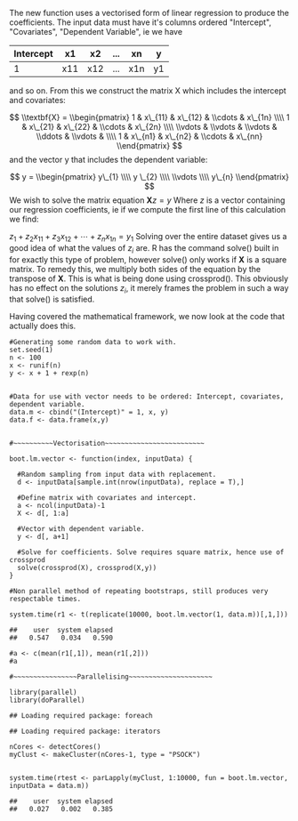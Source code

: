 The new function uses a vectorised form of linear regression to produce
the coefficients. The input data must have it's columns ordered
"Intercept", "Covariates", "Dependent Variable", ie we have

<table>
<thead>
<tr class="header">
<th>Intercept</th>
<th>x1</th>
<th>x2</th>
<th>...</th>
<th>xn</th>
<th>y</th>
</tr>
</thead>
<tbody>
<tr class="odd">
<td>1</td>
<td>x11</td>
<td>x12</td>
<td>...</td>
<td>x1n</td>
<td>y1</td>
</tr>
</tbody>
</table>

and so on. From this we construct the matrix X which includes the
intercept and covariates:

$$
\\textbf{X} = \\begin{pmatrix} 1 & x\_{11} & x\_{12}  & \\cdots & x\_{1n} \\\\
1 & x\_{21} & x\_{22}  & \\cdots & x\_{2n} \\\\
\\vdots & \\vdots & \\vdots & \\ddots & \\vdots & \\\\
1 & x\_{n1} & x\_{n2} & \\cdots & x\_{nn}
\\end{pmatrix}
$$
 and the vector y that includes the dependent variable:

$$
y = \\begin{pmatrix} y\_{1} \\\\ y \_{2} \\\\ \\vdots \\\\ y\_{n} \\end{pmatrix}
$$
 We wish to solve the matrix equation
**X***z* = *y*
 Where *z* is a vector containing our regression coefficients, ie if we
compute the first line of this calculation we find:

*z*<sub>1</sub> + *z*<sub>2</sub>*x*<sub>11</sub> + *z*<sub>3</sub>*x*<sub>12</sub> + ⋯ + *z*<sub>*n*</sub>*x*<sub>1*n*</sub> = *y*<sub>1</sub>
 Solving over the entire dataset gives us a good idea of what the values
of *z*<sub>*i*</sub> are. R has the command solve() built in for exactly
this type of problem, however solve() only works if **X** is a square
matrix. To remedy this, we multiply both sides of the equation by the
transpose of **X**. This is what is being done using crossprod(). This
obviously has no effect on the solutions *z*<sub>*i*</sub>, it merely
frames the problem in such a way that solve() is satisfied.

Having covered the mathematical framework, we now look at the code that
actually does this.

    #Generating some random data to work with.
    set.seed(1)
    n <- 100
    x <- runif(n)
    y <- x + 1 + rexp(n)


    #Data for use with vector needs to be ordered: Intercept, covariates, dependent variable.
    data.m <- cbind("(Intercept)" = 1, x, y)
    data.f <- data.frame(x,y)


    #~~~~~~~~~~Vectorisation~~~~~~~~~~~~~~~~~~~~~~~~~

    boot.lm.vector <- function(index, inputData) {
      
      #Random sampling from input data with replacement.
      d <- inputData[sample.int(nrow(inputData), replace = T),]
      
      #Define matrix with covariates and intercept.
      a <- ncol(inputData)-1
      X <- d[, 1:a]
      
      #Vector with dependent variable.
      y <- d[, a+1]
      
      #Solve for coefficients. Solve requires square matrix, hence use of crossprod
      solve(crossprod(X), crossprod(X,y))
    }

    #Non parallel method of repeating bootstraps, still produces very respectable times.

    system.time(r1 <- t(replicate(10000, boot.lm.vector(1, data.m))[,1,]))

    ##    user  system elapsed 
    ##   0.547   0.034   0.590

    #a <- c(mean(r1[,1]), mean(r1[,2]))
    #a

    #~~~~~~~~~~~~~~~~Parallelising~~~~~~~~~~~~~~~~~~~~~

    library(parallel)
    library(doParallel)

    ## Loading required package: foreach

    ## Loading required package: iterators

    nCores <- detectCores()
    myClust <- makeCluster(nCores-1, type = "PSOCK")


    system.time(rtest <- parLapply(myClust, 1:10000, fun = boot.lm.vector, inputData = data.m)) 

    ##    user  system elapsed 
    ##   0.027   0.002   0.385
